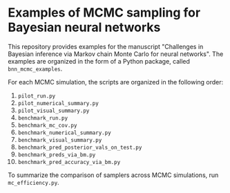 # Examples of MCMC sampling for Bayesian neural networks

This repository provides examples for the manuscript
"Challenges in Bayesian inference via Markov chain Monte Carlo for neural networks".
The examples are organized in the form of a Python package,
called `bnn_mcmc_examples`.

For each MCMC simulation, the scripts are organized in the following order:
1. `pilot_run.py`
2. `pilot_numerical_summary.py`
3. `pilot_visual_summary.py`
4. `benchmark_run.py`
5. `benchmark_mc_cov.py`
6. `benchmark_numerical_summary.py`
7. `benchmark_visual_summary.py`
8. `benchmark_pred_posterior_vals_on_test.py`
9. `benchmark_preds_via_bm.py`
10. `benchmark_pred_accuracy_via_bm.py`

To summarize the comparison of samplers across MCMC simulations, run `mc_efficiency.py`.

